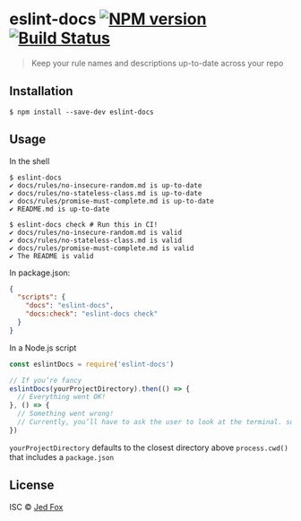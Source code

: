 # eslint-docs [![NPM version][npm-image]][npm-url] [![Build Status][travis-image]][travis-url]
> Keep your rule names and descriptions up-to-date across your repo

## Installation

```shellsession
$ npm install --save-dev eslint-docs
```

## Usage

In the shell

```shellsession
$ eslint-docs
✔ docs/rules/no-insecure-random.md is up-to-date
✔ docs/rules/no-stateless-class.md is up-to-date
✔ docs/rules/promise-must-complete.md is up-to-date
✔ README.md is up-to-date

$ eslint-docs check # Run this in CI!
✔ docs/rules/no-insecure-random.md is valid
✔ docs/rules/no-stateless-class.md is valid
✔ docs/rules/promise-must-complete.md is valid
✔ The README is valid
```

In package.json:

```json
{
  "scripts": {
    "docs": "eslint-docs",
    "docs:check": "eslint-docs check"
  }
}
```

In a Node.js script

```js
const eslintDocs = require('eslint-docs')

// If you’re fancy
eslintDocs(yourProjectDirectory).then(() => {
  // Everything went OK!
}, () => {
  // Something went wrong!
  // Currently, you’ll have to ask the user to look at the terminal. sorry :(
})

```

`yourProjectDirectory` defaults to the closest directory above `process.cwd()`
that includes a `package.json`


## License

ISC © [Jed Fox](https://j-f1.github.io)


[npm-image]: https://badge.fury.io/js/eslint-docs.svg
[npm-url]: https://npmjs.org/package/eslint-docs
[travis-image]: https://travis-ci.org/j-f1/eslint-docs.svg?branch=master
[travis-url]: https://travis-ci.org/j-f1/eslint-docs
